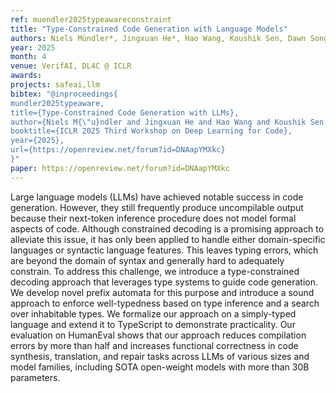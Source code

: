 ```yaml
---
ref: muendler2025typeawareconstraint
title: "Type-Constrained Code Generation with Language Models"
authors: Niels Mündler*, Jingxuan He*, Hao Wang, Koushik Sen, Dawn Song, Martin Vechev
year: 2025
month: 4
venue: VerifAI, DL4C @ ICLR
awards: 
projects: safeai,llm
bibtex: "@inproceedings{
mundler2025typeaware,
title={Type-Constrained Code Generation with LLMs},
author={Niels M{\"u}ndler and Jingxuan He and Hao Wang and Koushik Sen and Dawn Song and Martin Vechev},
booktitle={ICLR 2025 Third Workshop on Deep Learning for Code},
year={2025},
url={https://openreview.net/forum?id=DNAapYMXkc}
}"
paper: https://openreview.net/forum?id=DNAapYMXkc
---
```


Large language models (LLMs) have achieved notable success in code generation.  However, they still frequently produce uncompilable output because their next-token inference procedure does not model formal aspects of code.  Although constrained decoding is a promising approach to alleviate this issue, it has only been applied to handle either domain-specific languages or syntactic language features.  This leaves typing errors, which are beyond the domain of syntax and generally hard to adequately constrain.  To address this challenge, we introduce a type-constrained decoding approach that leverages type systems to guide code generation.  We develop novel prefix automata for this purpose and introduce a sound approach to enforce well-typedness based on type inference and a search over inhabitable types.  We formalize our approach on a simply-typed language and extend it to TypeScript to demonstrate practicality.  Our evaluation on HumanEval shows that our approach reduces compilation errors by more than half and increases functional correctness in code synthesis, translation, and repair tasks across LLMs of various sizes and model families, including SOTA open-weight models with more than 30B parameters. 